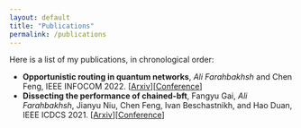 ```yaml
---
layout: default
title: "Publications"
permalink: /publications
---
```


Here is a list of my publications, in chronological order:

* **Opportunistic routing in quantum networks**, _Ali Farahbakhsh_ and Chen Feng,
IEEE INFOCOM 2022.
[[Arxiv](https://arxiv.org/pdf/2205.08479.pdf)][[Conference](https://ieeexplore.ieee.org/document/9796816)]
* **Dissecting the performance of chained-bft**, Fangyu Gai, _Ali Farahbakhsh_, Jianyu Niu, Chen Feng, Ivan Beschastnikh, and Hao Duan, IEEE ICDCS 2021.
[[Arxiv](https://arxiv.org/pdf/2103.00777.pdf)][[Conference](https://ieeexplore.ieee.org/document/9546436)]
